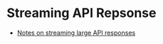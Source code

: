 # Streaming API Repsonse

* [Notes on streaming large API responses](https://simonwillison.net/2021/Jun/25/streaming-large-api-responses/)
